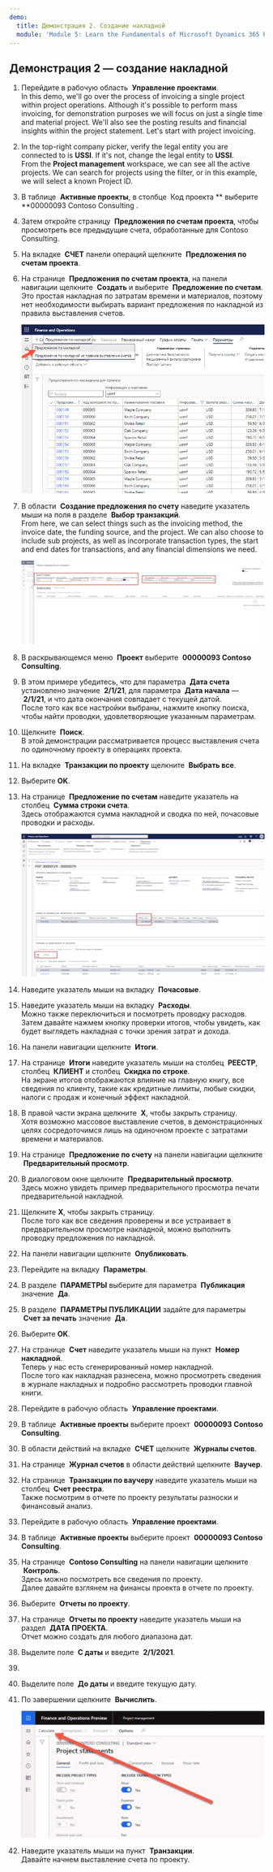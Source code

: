 ```yaml
---
demo:
  title: Демонстрация 2. Создание накладной
  module: 'Module 5: Learn the Fundamentals of Microsoft Dynamics 365 Project Operations'
---
```


## <a name="demo-2---create-an-invoice"></a>Демонстрация 2 — создание накладной

1. Перейдите в рабочую область  **Управление проектами**.  
    In this demo, we'll go over the process of invoicing a single project within project operations. Although it's possible to perform mass invoicing, for demonstration purposes we will focus on just a single time and material project. We'll also see the posting results and financial insights within the project statement. Let's start with project invoicing. 

1. In the top-right company picker, verify the legal entity you are connected to is<bpt id="p1"> **</bpt>USSI<ept id="p1">**</ept>. If it's not, change the legal entity to<bpt id="p1"> **</bpt>USSI<ept id="p1">**</ept>.  
    From the<bpt id="p1"> **</bpt>Project management<ept id="p1">**</ept> workspace, we can see all the active projects. We can search for projects using the filter, or in this example, we will select a known Project ID. 

1. В таблице  **Активные проекты**, в столбце  Код проекта ** выберите **00000093 Contoso Consulting .  

1. Затем откройте страницу  **Предложения по счетам проекта**, чтобы просмотреть все предыдущие счета, обработанные для Contoso Consulting. 

1. На вкладке  **СЧЕТ** панели операций щелкните  **Предложения по счетам проекта**. 

1. На странице  **Предложения по счетам проекта**, на панели навигации щелкните  **Создать** и выберите  **Предложение по счетам**.  
    Это простая накладная по затратам времени и материалов, поэтому нет необходимости выбирать вариант предложения по накладной из правила выставления счетов. 

    ![Снимок экрана страницы предложений по накладной проекта с выделенным новым предложением по накладной.](./media/projops_invoice_1_new_invoice_proposal.png)

1. В области  **Создание предложения по счету** наведите указатель мыши на поля в разделе  **Выбор транзакций**.  
    From here, we can select things such as the invoicing method, the invoice date, the funding source, and the project. We can also choose to include sub projects, as well as incorporate transaction types, the start and end dates for transactions, and any financial dimensions we need. 

    ![Снимок экрана панели создания предложений по накладной с выделенным разделом выбора проводок.](./media/projops_invoice_2_select_transactions.png)

1. В раскрывающемся меню  **Проект** выберите  **00000093 Contoso Consulting**. 

1. В этом примере убедитесь, что для параметра  **Дата счета** установлено значение  **2/1/21**, для параметра  **Дата начала** —  **2/1/21**, и что дата окончания совпадает с текущей датой.  
    После того как все настройки выбраны, нажмите кнопку поиска, чтобы найти проводки, удовлетворяющие указанным параметрам.

1. Щелкните  **Поиск**.  
    В этой демонстрации рассматривается процесс выставления счета по одиночному проекту в операциях проекта.

1. На вкладке  **Транзакции по проекту** щелкните  **Выбрать все**.

1. Выберите **OK**. 

1. На странице  **Предложение по счетам** наведите указатель на столбец  **Сумма строки счета**.  
    Здесь отображаются сумма накладной и сводка по ней, почасовые проводки и расходы.

    ![Снимок экрана страницы предложения по накладной с выделенным столбцом сумм строк накладной.](./media/projops_invoice_3_invoice_line_amount_column.png)

1. Наведите указатель мыши на вкладку  **Почасовые**. 

1. Наведите указатель мыши на вкладку  **Расходы**.  
    Можно также переключиться и посмотреть проводку расходов.  
Затем давайте нажмем кнопку проверки итогов, чтобы увидеть, как будет выглядеть накладная с точки зрения затрат и дохода.

1. На панели навигации щелкните  **Итоги**.

1. На странице  **Итоги** наведите указатель мыши на столбец  **РЕЕСТР**, столбец  **КЛИЕНТ** и столбец  **Скидка по строке**.  
    На экране итогов отображаются влияние на главную книгу, все сведения по клиенту, такие как кредитные лимиты, любые скидки, налоги с продаж и конечный эффект накладной. 

1. В правой части экрана щелкните  **X**, чтобы закрыть страницу.  
    Хотя возможно массовое выставление счетов, в демонстрационных целях сосредоточимся лишь на одиночном проекте с затратами времени и материалов. 

1. На странице  **Предложение по счету** на панели навигации щелкните  **Предварительный просмотр**. 

1. В диалоговом окне щелкните  **Предварительный просмотр**.  
    Здесь можно увидеть пример предварительного просмотра печати предварительной накладной. 

1. Щелкните **X**, чтобы закрыть страницу.  
    После того как все сведения проверены и все устраивает в предварительном просмотре накладной, можно выполнить проводку предложения по накладной.

1. На панели навигации щелкните  **Опубликовать**.

1. Перейдите на вкладку  **Параметры**.

1. В разделе  **ПАРАМЕТРЫ** выберите для параметра  **Публикация** значение  **Да**.

1. В разделе  **ПАРАМЕТРЫ ПУБЛИКАЦИИ** задайте для параметры  **Счет за печать** значение  **Да**.

1. Выберите **OK**.

1. На странице  **Счет** наведите указатель мыши на пункт  **Номер накладной**.  
    Теперь у нас есть сгенерированный номер накладной.  
    После того как накладная разнесена, можно просмотреть сведения в журнале накладных и подробно рассмотреть проводки главной книги.

1. Перейдите в рабочую область  **Управление проектами**.

1. В таблице  **Активные проекты** выберите проект  **00000093** **Contoso Consulting**.

1. В области действий на вкладке  **СЧЕТ** щелкните  **Журналы счетов**.

1. На странице  **Журнал счетов** в области действий щелкните  **Ваучер**.

1. На странице  **Транзакции по ваучеру** наведите указатель мыши на столбец  **Счет реестра**.  
    Также посмотрим в отчете по проекту результаты разноски и финансовый анализ.

1. Перейдите в рабочую область  **Управление проектами**. 

1. В таблице  **Активные проекты** выберите проект  **00000093 Contoso Consulting**.

1. На странице  **Contoso Consulting** на панели навигации щелкните  **Контроль**.  
    Здесь можно посмотреть все сведения по проекту.  
    Далее давайте взглянем на финансы проекта в отчете по проекту.

1. Выберите  **Отчеты по проекту**.

1. На странице  **Отчеты по проекту** наведите указатель мыши на раздел  **ДАТА ПРОЕКТА**.  
Отчет можно создать для любого диапазона дат.

1. Выделите поле  **С даты** и введите  **2/1/2021**.
1. 
1. Выделите поле  **До даты** и введите текущую дату.

1. По завершении щелкните  **Вычислить**.

    ![Снимок экрана со страницей отчетов по проекту с выделенной кнопкой «Вычислить».](./media/projops_invoice_4_calculate.png)

1. Наведите указатель мыши на пункт  **Транзакции**.  
    Давайте начнем выставление счета по проекту.
